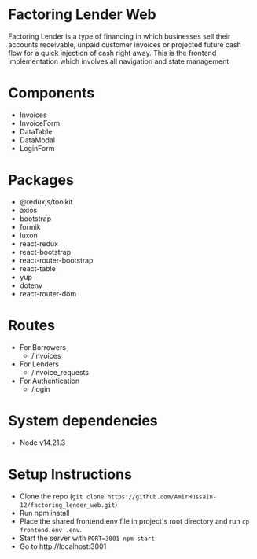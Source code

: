 # Factoring Lender Web
  Factoring Lender is a type of financing in which businesses sell their accounts receivable, unpaid customer invoices or projected future cash flow for a quick injection of cash right away. This is the frontend implementation which involves all navigation and state management

# Components
  - Invoices
  - InvoiceForm
  - DataTable
  - DataModal
  - LoginForm

# Packages
  - @reduxjs/toolkit
  - axios
  - bootstrap
  - formik
  - luxon
  - react-redux
  - react-bootstrap
  - react-router-bootstrap
  - react-table
  - yup
  - dotenv
  - react-router-dom

# Routes
  - For Borrowers
    - /invoices
  - For Lenders
    - /invoice_requests
  - For Authentication
    - /login

# System dependencies
  - Node v14.21.3

# Setup Instructions
  - Clone the repo (`git clone https://github.com/AmirHussain-12/factoring_lender_web.git`)
  - Run npm install
  - Place the shared frontend.env file in project's root directory and run `cp frontend.env .env`.
  - Start the server with `PORT=3001 npm start`
  - Go to http://localhost:3001
